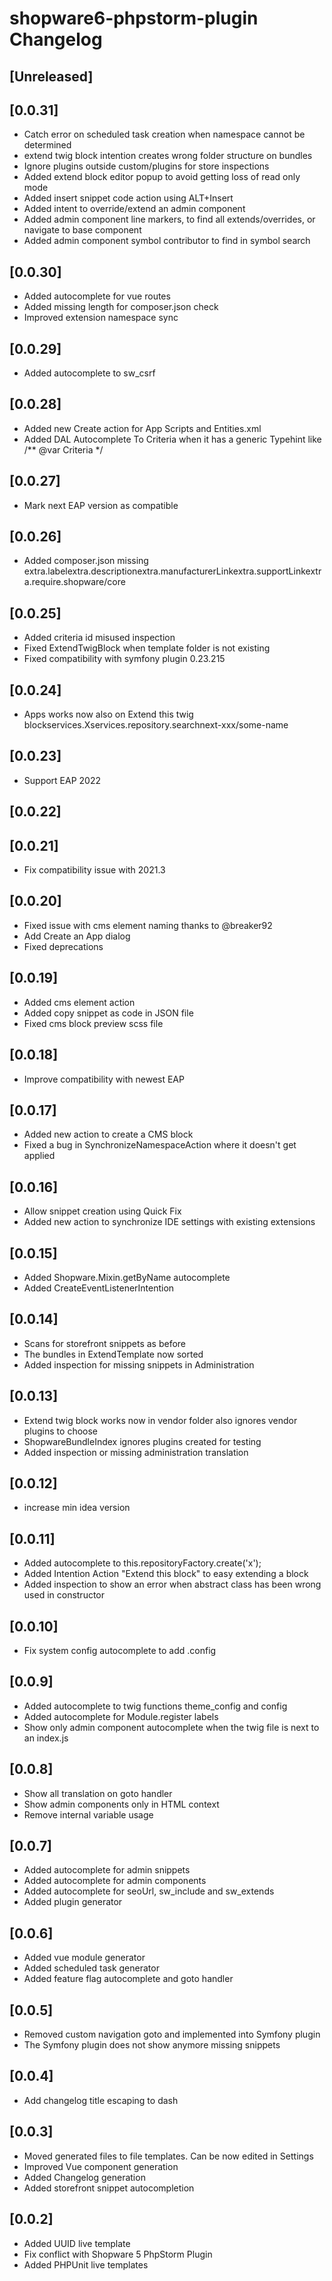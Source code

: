 <!-- Keep a Changelog guide -> https://keepachangelog.com -->

# shopware6-phpstorm-plugin Changelog

## [Unreleased]

## [0.0.31]
- Catch error on scheduled task creation when namespace cannot be determined
- extend twig block intention creates wrong folder structure on bundles
- Ignore plugins outside custom/plugins for store inspections
- Added extend block editor popup to avoid getting loss of read only mode
- Added insert snippet code action using ALT+Insert
- Added intent to override/extend an admin component
- Added admin component line markers, to find all extends/overrides, or navigate to base component
- Added admin component symbol contributor to find in symbol search

## [0.0.30]
- Added autocomplete for vue routes
- Added missing length for composer.json check
- Improved extension namespace sync

## [0.0.29]
- Added autocomplete to sw_csrf

## [0.0.28]
- Added new Create action for App Scripts and Entities.xml
- Added DAL Autocomplete To Criteria when it has a generic Typehint like /** @var Criteria<ProductDefinition> */

## [0.0.27]
- Mark next EAP version as compatible

## [0.0.26]
- Added composer.json missing extra.labelextra.descriptionextra.manufacturerLinkextra.supportLinkextra.require.shopware/core

## [0.0.25]
- Added criteria id misused inspection
- Fixed ExtendTwigBlock when template folder is not existing
- Fixed compatibility with symfony plugin 0.23.215

## [0.0.24]
- Apps works now also on Extend this twig blockservices.Xservices.repository.searchnext-xxx/some-name

## [0.0.23]
- Support EAP 2022

## [0.0.22]

## [0.0.21]
- Fix compatibility issue with 2021.3

## [0.0.20]
- Fixed issue with cms element naming thanks to @breaker92 
- Add Create an App dialog
- Fixed deprecations

## [0.0.19]
- Added cms element action
- Added copy snippet as code in JSON file
- Fixed cms block preview scss file

## [0.0.18]
- Improve compatibility with newest EAP

## [0.0.17]
- Added new action to create a CMS block
- Fixed a bug in SynchronizeNamespaceAction where it doesn't get applied

## [0.0.16]
- Allow snippet creation using Quick Fix
- Added new action to synchronize IDE settings with existing extensions

## [0.0.15]
- Added Shopware.Mixin.getByName autocomplete
- Added CreateEventListenerIntention

## [0.0.14]
- Scans for storefront snippets as before
- The bundles in ExtendTemplate now sorted
- Added inspection for missing snippets in Administration

## [0.0.13]
- Extend twig block works now in vendor folder also ignores vendor plugins to choose
- ShopwareBundleIndex ignores plugins created for testing
- Added inspection or missing administration translation

## [0.0.12]
- increase min idea version

## [0.0.11]
- Added autocomplete to this.repositoryFactory.create('x');
- Added Intention Action "Extend this block" to easy extending a block
- Added inspection to show an error when abstract class has been wrong used in constructor

## [0.0.10]
- Fix system config autocomplete to add .config

## [0.0.9]
- Added autocomplete to twig functions theme_config and config
- Added autocomplete for Module.register labels
- Show only admin component autocomplete when the twig file is next to an index.js

## [0.0.8]
- Show all translation on goto handler
- Show admin components only in HTML context
- Remove internal variable usage

## [0.0.7]
- Added autocomplete for admin snippets
- Added autocomplete for admin components
- Added autocomplete for seoUrl, sw_include and sw_extends
- Added plugin generator

## [0.0.6]
- Added vue module generator
- Added scheduled task generator
- Added feature flag autocomplete and goto handler

## [0.0.5]
- Removed custom navigation goto and implemented into Symfony plugin
- The Symfony plugin does not show anymore missing snippets

## [0.0.4]
- Add changelog title escaping to dash

## [0.0.3]
- Moved generated files to file templates. Can be now edited in Settings
- Improved Vue component generation
- Added Changelog generation
- Added storefront snippet autocompletion

## [0.0.2]
- Added UUID live template
- Fix conflict with Shopware 5 PhpStorm Plugin
- Added PHPUnit live templates